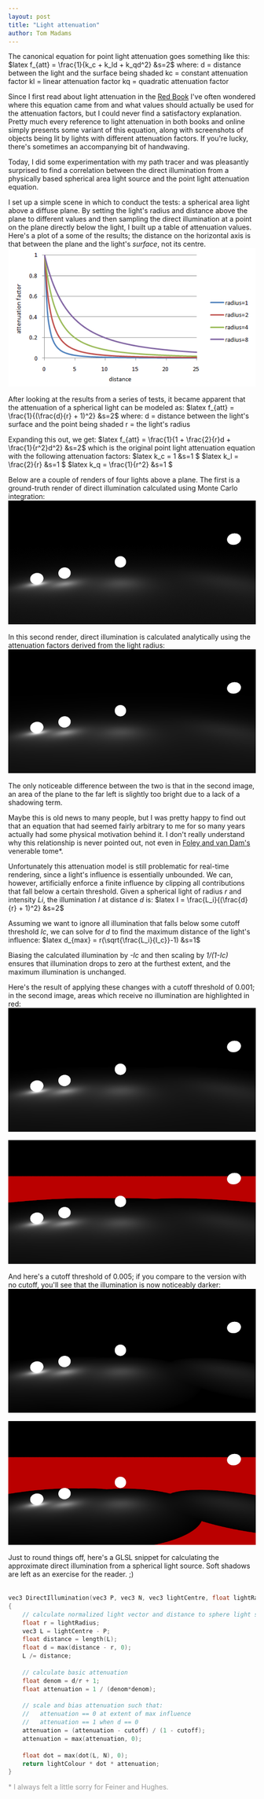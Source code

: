 ```yaml
---
layout: post
title: "Light attenuation"
author: Tom Madams
---
```


The canonical equation for point light attenuation goes something like this:
$latex f_{att} = \frac{1}{k_c + k_ld + k_qd^2} &s=2$
where:
d = distance between the light and the surface being shaded
kc = constant attenuation factor
kl = linear attenuation factor
kq = quadratic attenuation factor

Since I first read about light attenuation in the [Red Book](http://www.opengl.org/documentation/red_book/) I've often wondered where this equation came from and what values should actually be used for the attenuation factors, but I could never find a satisfactory explanation. Pretty much every reference to light attenuation in both books and online simply presents some variant of this equation, along with screenshots of objects being lit by lights with different attenuation factors. If you're lucky, there's sometimes an accompanying bit of handwaving.

Today, I did some experimentation with my path tracer and was pleasantly surprised to find a correlation between the direct illumination from a physically based spherical area light source and the point light attenuation equation.

I set up a simple scene in which to conduct the tests: a spherical area light above a diffuse plane. By setting the light's radius and distance above the plane to different values and then sampling the direct illumination at a point on the plane directly below the light, I built up a table of attenuation values. Here's a plot of a some of the results; the distance on the horizontal axis is that between the plane and the light's _surface_, not its centre.
[![alt text](/assets/imgs/2012/01/light_attenuation_curves_2.png)](/assets/imgs/2012/01/light_attenuation_curves_2.png)

After looking at the results from a series of tests, it became apparent that the attenuation of a spherical light can be modeled as:
$latex f_{att} = \frac{1}{(\frac{d}{r} + 1)^2} &s=2$
where:
d = distance between the light's surface and the point being shaded
r = the light's radius

Expanding this out, we get:
$latex f_{att} = \frac{1}{1 + \frac{2}{r}d + \frac{1}{r^2}d^2} &s=2$
which is the original point light attenuation equation with the following attenuation factors:
$latex k_c = 1 &s=1 $
$latex k_l = \frac{2}{r} &s=1 $
$latex k_q = \frac{1}{r^2} &s=1 $

Below are a couple of renders of four lights above a plane. The first is a ground-truth render of direct illumination calculated using Monte Carlo integration:
[![alt text](/assets/imgs/2012/01/light_attenuation_montecarlo.png)](/assets/imgs/2012/01/light_attenuation_montecarlo.png)

In this second render, direct illumination is calculated analytically using the attenuation factors derived from the light radius:
[![alt text](/assets/imgs/2012/01/light_attenuation_analytical.png)](/assets/imgs/2012/01/light_attenuation_analytical.png)

The only noticeable difference between the two is that in the second image, an area of the plane to the far left is slightly too bright due to a lack of a shadowing term.

Maybe this is old news to many people, but I was pretty happy to find out that an equation that had seemed fairly arbitrary to me for so many years actually had some physical motivation behind it. I don't really understand why this relationship is never pointed out, not even in [Foley and van Dam's](http://www.amazon.com/Computer-Graphics-Principles-Practice-2nd/dp/0201848406) venerable tome*.

Unfortunately this attenuation model is still problematic for real-time rendering, since a light's influence is essentially unbounded. We can, however, artificially enforce a finite influence by clipping all contributions that fall below a certain threshold. Given a spherical light of radius _r_ and intensity _Li_, the illumination _I_ at distance _d_ is:
$latex I = \frac{L_i}{(\frac{d}{r} + 1)^2} &s=2$

Assuming we want to ignore all illumination that falls below some cutoff threshold _Ic_, we can solve for _d_ to find the maximum distance of the light's influence:
$latex d_{max} = r(\sqrt{\frac{L_i}{I_c}}-1) &s=1$

Biasing the calculated illumination by _-Ic_ and then scaling by _1/(1-Ic)_ ensures that illumination drops to zero at the furthest extent, and the maximum illumination is unchanged.

Here's the result of applying these changes with a cutoff threshold of 0.001; in the second image, areas which receive no illumination are highlighted in red:
[![alt text](/assets/imgs/2012/01/light_attenuation_cutoff_0_1.png)](/assets/imgs/2012/01/light_attenuation_cutoff_0_1.png)

[![alt text](/assets/imgs/2012/01/light_attenuation_cutoff_0_1_range.png)](/assets/imgs/2012/01/light_attenuation_cutoff_0_1_range.png)

And here's a cutoff threshold of 0.005; if you compare to the version with no cutoff, you'll see that the illumination is now noticeably darker:
[![alt text](/assets/imgs/2012/01/light_attenuation_cutoff_0_5.png)](/assets/imgs/2012/01/light_attenuation_cutoff_0_5.png)

[![alt text](/assets/imgs/2012/01/light_attenuation_cutoff_0_5_range.png)](/assets/imgs/2012/01/light_attenuation_cutoff_0_5_range.png)

Just to round things off, here's a GLSL snippet for calculating the approximate direct illumination from a spherical light source. Soft shadows are left as an exercise for the reader.
;)
```cpp

vec3 DirectIllumination(vec3 P, vec3 N, vec3 lightCentre, float lightRadius, vec3 lightColour, float cutoff)
{
    // calculate normalized light vector and distance to sphere light surface
    float r = lightRadius;
    vec3 L = lightCentre - P;
    float distance = length(L);
    float d = max(distance - r, 0);
    L /= distance;
    
    // calculate basic attenuation
    float denom = d/r + 1;
    float attenuation = 1 / (denom*denom);
    
    // scale and bias attenuation such that:
    //   attenuation == 0 at extent of max influence
    //   attenuation == 1 when d == 0
    attenuation = (attenuation - cutoff) / (1 - cutoff);
    attenuation = max(attenuation, 0);
    
    float dot = max(dot(L, N), 0);
    return lightColour * dot * attenuation;
}
```

<span style="color:#999999;">* I always felt a little sorry for Feiner and Hughes.</span>
